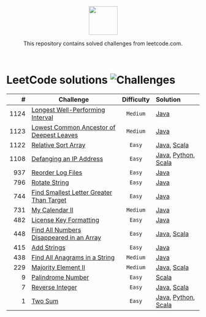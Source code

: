 <p align="center">
    <a href="https://leetcode.com/">
        <img height=75 src="https://miro.medium.com/max/1400/0*GePc7lo4CF4A3guP.png">
    </a>
</p>
<p align="center">This repository contains solved challenges from leetcode.com. </p><br>

<!-- 
![Language](https://img.shields.io/badge/Language-Java_8-7873ae.svg)
![Language](https://img.shields.io/badge/Language-Python_3-7873ae.svg)
![Language](https://img.shields.io/badge/Language-Groovy_2.5.6-7873ae.svg)
![Language](https://img.shields.io/badge/Language-Javascript-7873ae.svg)
![Language](https://img.shields.io/badge/Language-Scala_2.12.8-7873ae.svg)
![Language](https://img.shields.io/badge/Language-Bash-7873ae.svg)
-->
  
LeetCode solutions ![Challenges](https://img.shields.io/badge/Challenges-16_solved-orange.svg)
=====   


| #   | Challenge                                                                                                                   |   Difficulty  |  Solution |
|-----:|------------------------------------------------------------------------------------------------------------------------|:-------------:|:---------|
| 1124   | [Longest Well-Performing Interval](https://leetcode.com/problems/longest-well-performing-interval/)                      |     `Medium`    | [Java](longestWellPerformingInterval/LongestWellPerformingInterval.java) |
| 1123   | [Lowest Common Ancestor of Deepest Leaves](https://leetcode.com/problems/lowest-common-ancestor-of-deepest-leaves/)      |     `Medium`    | [Java](lowestCommonAncestorOfDeepestLeaves/LowestCommonAncestorOfDeepestLeaves.java) |
| 1122   | [Relative Sort Array](https://leetcode.com/problems/relative-sort-array/)                                                |     `Easy`      | [Java](relativeSortArray/RelativeSortArray.java), [Scala](relativeSortArray/RelativeSortArrayS.scala) |
| 1108   | [Defanging an IP Address](https://leetcode.com/problems/defanging-an-ip-address/)                                        |     `Easy`      | [Java](defangingAnIPAddress/DefangingAnIPAddress.java), [Python](defangingAnIPAddress/DefangingAnIPAddress.py), [Scala](defangingAnIPAddress/DefangingAnIPAddressS.scala) |
| 937    | [Reorder Log Files](https://leetcode.com/problems/reorder-log-files/)                                                      |     `Easy`      | [Java](reorderLogFiles/ReorderLogFiles.java) |
| 796    | [Rotate String](https://leetcode.com/problems/rotate-string/submissions/)                                                |     `Easy`      | [Java](rotateString/RotateString.java) |
| 744    | [Find Smallest Letter Greater Than Target](https://leetcode.com/problems/find-smallest-letter-greater-than-target/)      |     `Easy`      | [Java](findSmallestLetterGreaterThanTarget/FindSmallestLetterGreaterThanTarget.java) |
| 731    | [My Calendar II](https://leetcode.com/problems/my-calendar-ii/)                                                          |     `Medium`    | [Java](myCalendarTwo/MyCalendarTwo.java) |
| 482    | [License Key Formatting](https://leetcode.com/problems/license-key-formatting/)                                          |     `Easy`      | [Java](licenseKeyFormatting/LicenseKeyFormatting.java) |
| 448    | [Find All Numbers Disappeared in an Array](https://leetcode.com/problems/find-all-numbers-disappeared-in-an-array/)      |     `Easy`      | [Java](findAllNumbersDisappearedInAnArray/FindAllNumbersDisappearedInAnArray.java), [Scala](findAllNumbersDisappearedInAnArray/FindAllNumbersDisappearedInAnArrayS.scala) |
| 415    | [Add Strings](https://leetcode.com/problems/add-strings/)                                                                |     `Easy`      | [Java](addStrings/AddStrings.java) |
| 438    | [Find All Anagrams in a String](https://leetcode.com/problems/find-all-anagrams-in-a-string/)                            |     `Medium`    | [Java](findAllAnagramsInAString/FindAllAnagramsInAString.java) |
| 229    | [Majority Element II](https://leetcode.com/problems/majority-element-ii/)                                                |     `Medium`    | [Java](majorityElement2/MajorityElement2.java), [Scala](majorityElement2/MajorityElement2S.scala) |
| 9      | [Palindrome Number](https://leetcode.com/problems/palindrome-number/)                                                    |     `Easy`      | [Scala](palindromeNumber/PalindromeNumberS.scala) |
| 7      | [Reverse Integer](https://leetcode.com/problems/reverse-integer/)                                                        |     `Easy`      | [Java](reverseInteger/ReverseInteger.java), [Scala](reverseInteger/ReverseIntegerS.scala) |
| 1      | [Two Sum](https://leetcode.com/problems/two-sum/)                                                                        |     `Easy`      | [Java](twoSum/TwoSum.java), [Python](twoSum/TwoSum.py), [Scala](twoSum/TwoSumS.scala) |
